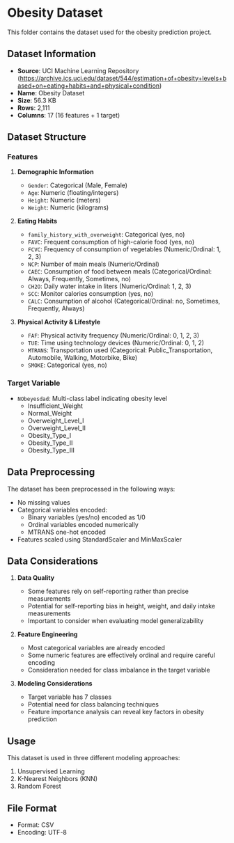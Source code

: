 # Obesity Dataset

This folder contains the dataset used for the obesity prediction project.

## Dataset Information
- **Source**: UCI Machine Learning Repository (https://archive.ics.uci.edu/dataset/544/estimation+of+obesity+levels+based+on+eating+habits+and+physical+condition)
- **Name**: Obesity Dataset
- **Size**: 56.3 KB
- **Rows**: 2,111
- **Columns**: 17 (16 features + 1 target)

## Dataset Structure

### Features
1. **Demographic Information**
   - `Gender`: Categorical (Male, Female)
   - `Age`: Numeric (floating/integers)
   - `Height`: Numeric (meters)
   - `Weight`: Numeric (kilograms)

2. **Eating Habits**
   - `family_history_with_overweight`: Categorical (yes, no)
   - `FAVC`: Frequent consumption of high-calorie food (yes, no)
   - `FCVC`: Frequency of consumption of vegetables (Numeric/Ordinal: 1, 2, 3)
   - `NCP`: Number of main meals (Numeric/Ordinal)
   - `CAEC`: Consumption of food between meals (Categorical/Ordinal: Always, Frequently, Sometimes, no)
   - `CH2O`: Daily water intake in liters (Numeric/Ordinal: 1, 2, 3)
   - `SCC`: Monitor calories consumption (yes, no)
   - `CALC`: Consumption of alcohol (Categorical/Ordinal: no, Sometimes, Frequently, Always)

3. **Physical Activity & Lifestyle**
   - `FAF`: Physical activity frequency (Numeric/Ordinal: 0, 1, 2, 3)
   - `TUE`: Time using technology devices (Numeric/Ordinal: 0, 1, 2)
   - `MTRANS`: Transportation used (Categorical: Public_Transportation, Automobile, Walking, Motorbike, Bike)
   - `SMOKE`: Categorical (yes, no)

### Target Variable
- `NObeyesdad`: Multi-class label indicating obesity level
  - Insufficient_Weight
  - Normal_Weight
  - Overweight_Level_I
  - Overweight_Level_II
  - Obesity_Type_I
  - Obesity_Type_II
  - Obesity_Type_III

## Data Preprocessing
The dataset has been preprocessed in the following ways:
- No missing values
- Categorical variables encoded:
  - Binary variables (yes/no) encoded as 1/0
  - Ordinal variables encoded numerically
  - MTRANS one-hot encoded
- Features scaled using StandardScaler and MinMaxScaler

## Data Considerations
1. **Data Quality**
   - Some features rely on self-reporting rather than precise measurements
   - Potential for self-reporting bias in height, weight, and daily intake measurements
   - Important to consider when evaluating model generalizability

2. **Feature Engineering**
   - Most categorical variables are already encoded
   - Some numeric features are effectively ordinal and require careful encoding
   - Consideration needed for class imbalance in the target variable

3. **Modeling Considerations**
   - Target variable has 7 classes
   - Potential need for class balancing techniques
   - Feature importance analysis can reveal key factors in obesity prediction

## Usage
This dataset is used in three different modeling approaches:
1. Unsupervised Learning
2. K-Nearest Neighbors (KNN)
3. Random Forest

## File Format
- Format: CSV
- Encoding: UTF-8 